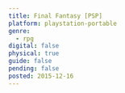 ```yaml
---
title: Final Fantasy [PSP]
platform: playstation-portable
genre:
  - rpg
digital: false
physical: true
guide: false
pending: false
posted: 2015-12-16
---
```

